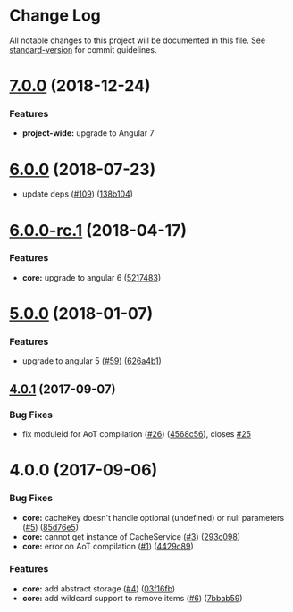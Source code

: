 # Change Log

All notable changes to this project will be documented in this file. See [standard-version](https://github.com/conventional-changelog/standard-version) for commit guidelines.

<a name="7.0.0"></a>

# [7.0.0](https://github.com/fulls1z3/ngx-cache/compare/v6.0.0...v7.0.0) (2018-12-24)

### Features

- **project-wide:** upgrade to Angular 7

<a name="6.0.0"></a>

# [6.0.0](https://github.com/fulls1z3/ngx-cache/compare/v6.0.0-rc.1...v6.0.0) (2018-07-23)

- update deps ([#109](https://github.com/fulls1z3/ngx-cache/issues/109)) ([138b104](https://github.com/fulls1z3/ngx-cache/commit/138b104))

<a name="6.0.0-rc.1"></a>

# [6.0.0-rc.1](https://github.com/fulls1z3/ngx-cache/compare/v5.0.0...v6.0.0-rc.1) (2018-04-17)

### Features

- **core:** upgrade to angular 6 ([5217483](https://github.com/fulls1z3/ngx-cache/commit/5217483))

<a name="5.0.0"></a>

# [5.0.0](https://github.com/fulls1z3/ngx-cache/compare/v4.0.1...v5.0.0) (2018-01-07)

### Features

- upgrade to angular 5 ([#59](https://github.com/fulls1z3/ngx-cache/issues/59)) ([626a4b1](https://github.com/fulls1z3/ngx-cache/commit/626a4b1))

<a name="4.0.1"></a>

## [4.0.1](https://github.com/fulls1z3/ngx-cache/compare/v4.0.0...v4.0.1) (2017-09-07)

### Bug Fixes

- fix moduleId for AoT compilation ([#26](https://github.com/fulls1z3/ngx-cache/issues/26)) ([4568c56](https://github.com/fulls1z3/ngx-cache/commit/4568c56)), closes [#25](https://github.com/fulls1z3/ngx-cache/issues/25)

<a name="4.0.0"></a>

# 4.0.0 (2017-09-06)

### Bug Fixes

- **core:** cacheKey doesn't handle optional (undefined) or null parameters ([#5](https://github.com/fulls1z3/ngx-cache/issues/5)) ([85d76e5](https://github.com/fulls1z3/ngx-cache/commit/85d76e5))
- **core:** cannot get instance of CacheService ([#3](https://github.com/fulls1z3/ngx-cache/issues/3)) ([293c098](https://github.com/fulls1z3/ngx-cache/commit/293c098))
- **core:** error on AoT compilation ([#1](https://github.com/fulls1z3/ngx-cache/issues/1)) ([4429c89](https://github.com/fulls1z3/ngx-cache/commit/4429c89))

### Features

- **core:** add abstract storage ([#4](https://github.com/fulls1z3/ngx-cache/issues/4)) ([03f16fb](https://github.com/fulls1z3/ngx-cache/commit/03f16fb))
- **core:** add wildcard support to remove items ([#6](https://github.com/fulls1z3/ngx-cache/issues/6)) ([7bbab59](https://github.com/fulls1z3/ngx-cache/commit/7bbab59))
